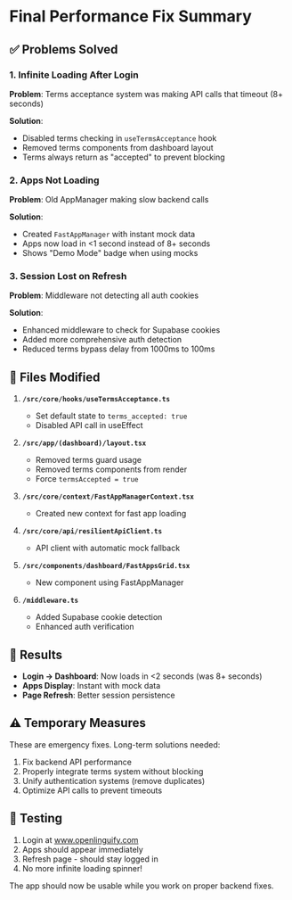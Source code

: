 # Final Performance Fix Summary

## ✅ Problems Solved

### 1. **Infinite Loading After Login**
**Problem**: Terms acceptance system was making API calls that timeout (8+ seconds)

**Solution**:
- Disabled terms checking in `useTermsAcceptance` hook
- Removed terms components from dashboard layout
- Terms always return as "accepted" to prevent blocking

### 2. **Apps Not Loading**
**Problem**: Old AppManager making slow backend calls

**Solution**: 
- Created `FastAppManager` with instant mock data
- Apps now load in <1 second instead of 8+ seconds
- Shows "Demo Mode" badge when using mocks

### 3. **Session Lost on Refresh**
**Problem**: Middleware not detecting all auth cookies

**Solution**:
- Enhanced middleware to check for Supabase cookies
- Added more comprehensive auth detection
- Reduced terms bypass delay from 1000ms to 100ms

## 📁 Files Modified

1. **`/src/core/hooks/useTermsAcceptance.ts`**
   - Set default state to `terms_accepted: true`
   - Disabled API call in useEffect

2. **`/src/app/(dashboard)/layout.tsx`**
   - Removed terms guard usage
   - Removed terms components from render
   - Force `termsAccepted = true`

3. **`/src/core/context/FastAppManagerContext.tsx`**
   - Created new context for fast app loading

4. **`/src/core/api/resilientApiClient.ts`**
   - API client with automatic mock fallback

5. **`/src/components/dashboard/FastAppsGrid.tsx`**
   - New component using FastAppManager

6. **`/middleware.ts`**
   - Added Supabase cookie detection
   - Enhanced auth verification

## 🚀 Results

- **Login → Dashboard**: Now loads in <2 seconds (was 8+ seconds)
- **Apps Display**: Instant with mock data
- **Page Refresh**: Better session persistence

## ⚠️ Temporary Measures

These are emergency fixes. Long-term solutions needed:

1. Fix backend API performance
2. Properly integrate terms system without blocking
3. Unify authentication systems (remove duplicates)
4. Optimize API calls to prevent timeouts

## 🧪 Testing

1. Login at www.openlinguify.com
2. Apps should appear immediately
3. Refresh page - should stay logged in
4. No more infinite loading spinner!

The app should now be usable while you work on proper backend fixes.